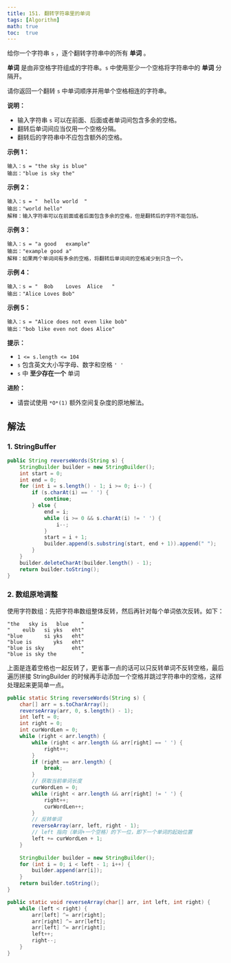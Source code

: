 ```yaml
---
title: 151. 翻转字符串里的单词
tags: [Algorithm]
math: true
toc:  true
---
```


给你一个字符串 `s` ，逐个翻转字符串中的所有 **单词** 。

**单词** 是由非空格字符组成的字符串。`s` 中使用至少一个空格将字符串中的 **单词** 分隔开。

请你返回一个翻转 `s` 中单词顺序并用单个空格相连的字符串。

**说明：**

- 输入字符串 `s` 可以在前面、后面或者单词间包含多余的空格。
- 翻转后单词间应当仅用一个空格分隔。
- 翻转后的字符串中不应包含额外的空格。

**示例 1：**

```
输入：s = "the sky is blue"
输出："blue is sky the"
```

**示例 2：**

```
输入：s = "  hello world  "
输出："world hello"
解释：输入字符串可以在前面或者后面包含多余的空格，但是翻转后的字符不能包括。
```

**示例 3：**

```
输入：s = "a good   example"
输出："example good a"
解释：如果两个单词间有多余的空格，将翻转后单词间的空格减少到只含一个。
```

**示例 4：**

```
输入：s = "  Bob    Loves  Alice   "
输出："Alice Loves Bob"
```

**示例 5：**

```
输入：s = "Alice does not even like bob"
输出："bob like even not does Alice"
```

**提示：**

- `1 <= s.length <= 104`
- `s` 包含英文大小写字母、数字和空格 `' '`
- `s` 中 **至少存在一个** 单词

**进阶：**

- 请尝试使用 `*O*(1)` 额外空间复杂度的原地解法。

## 解法

### 1. StringBuffer

```java
public String reverseWords(String s) {
    StringBuilder builder = new StringBuilder();
    int start = 0;
    int end = 0;
    for (int i = s.length() - 1; i >= 0; i--) {
        if (s.charAt(i) == ' ') {
            continue;
        } else {
            end = i;
            while (i >= 0 && s.charAt(i) != ' ') {
                i--;
            }
            start = i + 1;
            builder.append(s.substring(start, end + 1)).append(" ");
        }
    }
    builder.deleteCharAt(builder.length() - 1);
    return builder.toString();
}
```

### 2. 数组原地调整

使用字符数组：先把字符串数组整体反转，然后再针对每个单词依次反转。如下：

```
"the   sky is   blue    "
"    eulb   si yks   eht"
"blue       si yks   eht"
"blue is       yks   eht"
"blue is sky         eht"
"blue is sky the        "
```

上面是连着空格也一起反转了，更省事一点的话可以只反转单词不反转空格，最后遍历拼接 StringBuilder 的时候再手动添加一个空格并跳过字符串中的空格，这样处理起来更简单一点。

```java
public static String reverseWords(String s) {
    char[] arr = s.toCharArray();
    reverseArray(arr, 0, s.length() - 1);
    int left = 0;
    int right = 0;
    int curWordLen = 0;
    while (right < arr.length) {
        while (right < arr.length && arr[right] == ' ') {
            right++;
        }
        if (right == arr.length) {
            break;
        }
        // 获取当前单词长度
        curWordLen = 0;
        while (right < arr.length && arr[right] != ' ') {
            right++;
            curWordLen++;
        }
        // 反转单词
        reverseArray(arr, left, right - 1);
        // left 指向（单词+一个空格）的下一位，即下一个单词的起始位置
        left += curWordLen + 1;
    }
    
    StringBuilder builder = new StringBuilder();
    for (int i = 0; i < left - 1; i++) {
        builder.append(arr[i]);
    }
    return builder.toString();
}

public static void reverseArray(char[] arr, int left, int right) {
    while (left < right) {
        arr[left] ^= arr[right];
        arr[right] ^= arr[left];
        arr[left] ^= arr[right];
        left++;
        right--;
    }
}
```

